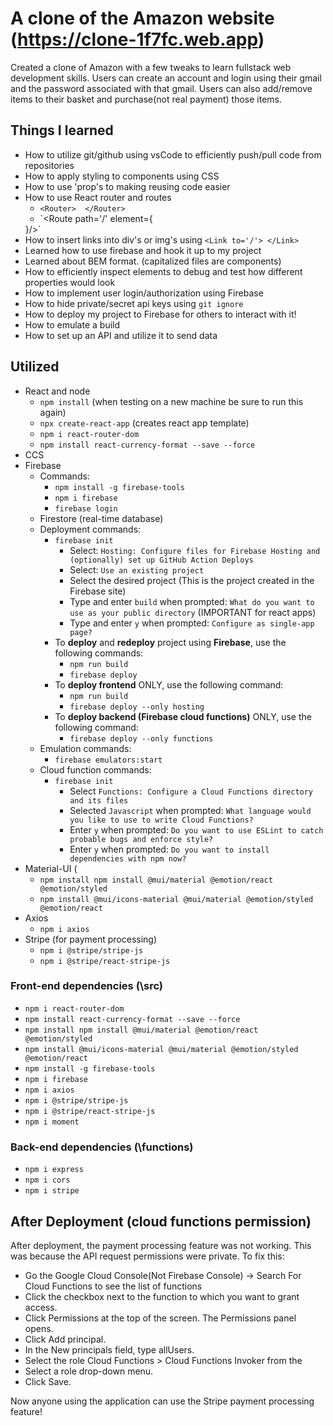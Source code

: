 # A clone of the Amazon website (https://clone-1f7fc.web.app)

Created a clone of Amazon with a few tweaks to learn fullstack web development skills. Users can create an account and login using their gmail and the password associated with that gmail. Users can also add/remove items to their basket and purchase(not real payment) those items.

## Things I learned

- How to utilize git/github using vsCode to efficiently push/pull code from repositories
- How to apply styling to components using CSS
- How to use 'prop's to making reusing code easier
- How to use React router and routes
  - `<Router>  </Router>`
  - `<Route path='/' element={
    <Link>
    <Component1 />
    <Component2 />
    </>
  }/>`
- How to insert links into div's or img's using `<Link to='/'> </Link>`
- Learned how to use firebase and hook it up to my project
- Learned about BEM format. (capitalized files are components)
- How to efficiently inspect elements to debug and test how different properties would look
- How to implement user login/authorization using Firebase
- How to hide private/secret api keys using `git ignore`
- How to deploy my project to Firebase for others to interact with it!
- How to emulate a build
- How to set up an API and utilize it to send data

## Utilized

- React and node
  - `npm install` (when testing on a new machine be sure to run this again)
  - `npx create-react-app` (creates react app template)
  - `npm i react-router-dom`
  - `npm install react-currency-format --save --force`
- CCS
- Firebase
  - Commands:
    - `npm install -g firebase-tools`
    - `npm i firebase`
    - `firebase login`
  - Firestore (real-time database)
  - Deployment commands:
    - `firebase init`
      - Select: `Hosting: Configure files for Firebase Hosting and (optionally) set up GitHub Action Deploys`
      - Select: `Use an existing project`
      - Select the desired project (This is the project created in the Firebase site)
      - Type and enter `build` when prompted: `What do you want to use as your public directory` (IMPORTANT for react apps)
      - Type and enter `y` when prompted: `Configure as single-app page?`
    - To **deploy** and **redeploy** project using **Firebase**, use the following commands:
      - `npm run build`
      - `firebase deploy`
    - To **deploy frontend** ONLY, use the following command:
      - `npm run build`
      - `firebase deploy --only hosting`
    - To **deploy backend (Firebase cloud functions)** ONLY, use the following command:
      - `firebase deploy --only functions`
  - Emulation commands:
    - `firebase emulators:start`
  - Cloud function commands:
    - `firebase init`
      - Select `Functions: Configure a Cloud Functions directory and its files`
      - Selected `Javascript` when prompted: `What language would you like to use to write Cloud Functions?`
      - Enter `y` when prompted: `Do you want to use ESLint to catch probable bugs and enforce style?`
      - Enter `y` when prompted: `Do you want to install dependencies with npm now?`
- Material-UI (
  - `npm install npm install @mui/material @emotion/react @emotion/styled`
  - `npm install @mui/icons-material @mui/material @emotion/styled @emotion/react`
- Axios
  - `npm i axios`
- Stripe (for payment processing)
  - `npm i @stripe/stripe-js`
  - `npm i @stripe/react-stripe-js`

### **Front-end** dependencies (\src)

- `npm i react-router-dom`
- `npm install react-currency-format --save --force`
- `npm install npm install @mui/material @emotion/react @emotion/styled`
- `npm install @mui/icons-material @mui/material @emotion/styled @emotion/react`
- `npm install -g firebase-tools`
- `npm i firebase`
- `npm i axios`
- `npm i @stripe/stripe-js`
- `npm i @stripe/react-stripe-js`
- `npm i moment`

### **Back-end** dependencies (\functions)

- `npm i express`
- `npm i cors`
- `npm i stripe`

## After Deployment (cloud functions permission)

After deployment, the payment processing feature was not working. This was because the API request permissions were private. To fix this:

- Go the Google Cloud Console(Not Firebase Console) -> Search For Cloud Functions to see the list of functions
- Click the checkbox next to the function to which you want to grant access.
- Click Permissions at the top of the screen. The Permissions panel opens.
- Click Add principal.
- In the New principals field, type allUsers.
- Select the role Cloud Functions > Cloud Functions Invoker from the
- Select a role drop-down menu.
- Click Save.

Now anyone using the application can use the Stripe payment processing feature!
